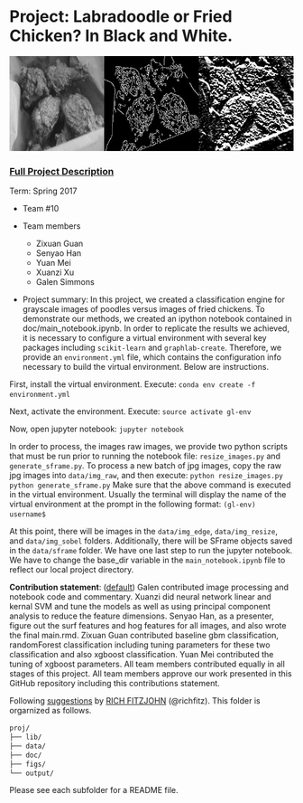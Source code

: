 # Project: Labradoodle or Fried Chicken? In Black and White.
![image](figs/home_img.jpg)

### [Full Project Description](doc/project3_desc.html)

Term: Spring 2017

+ Team #10
+ Team members
	+ Zixuan Guan
	+ Senyao Han
	+ Yuan Mei
	+ Xuanzi Xu
	+ Galen Simmons

+ Project summary: In this project, we created a classification engine for grayscale images of poodles versus images of fried chickens.  To demonstrate our methods, we created an ipython notebook contained in doc/main_notebook.ipynb.  In order to replicate the results we achieved, it is necessary to configure a virtual environment with several key packages including `scikit-learn` and `graphlab-create`.  Therefore, we provide an `environment.yml` file, which contains the configuration info necessary to build the virtual environment.  Below are instructions.

First, install the virtual environment.  Execute:
	`conda env create -f environment.yml`

Next, activate the environment.  Execute:
	`source activate gl-env`

Now, open jupyter notebook:
	`jupyter notebook`

In order to process, the images raw images, we provide two python scripts that must be run prior to running the notebook file: `resize_images.py` and `generate_sframe.py`.  To process a new batch of jpg images, copy the raw jpg images into `data/img_raw`, and then execute:
 	`python resize_images.py`
	`python generate_sframe.py`
Make sure that the above command is executed in the virtual environment.  Usually the terminal will display the name of the virtual environment at the prompt in the following format:
	`(gl-env) username$`

At this point, there will be images in the `data/img_edge`, `data/img_resize`, and `data/img_sobel` folders.  Additionally, there will be SFrame objects saved in the `data/sframe` folder.  We have one last step to run the jupyter notebook.  We have to change the base_dir variable in the `main_notebook.ipynb` file to reflect our local project directory.

**Contribution statement**: ([default](doc/a_note_on_contributions.md)) Galen contributed image processing and notebook code and commentary.   Xuanzi did neural network linear and kernal SVM and tune the models as well as using principal component analysis to reduce the feature dimensions.  Senyao Han, as a presenter, figure out the surf features and hog features for all images, and also wrote the final main.rmd.  Zixuan Guan contributed baseline gbm classification, randomForest classification including tuning parameters for these two classification and also xgboost classification. Yuan Mei contributed the tuning of xgboost parameters.
All team members contributed equally in all stages of this project. All team members approve our work presented in this GitHub repository including this contributions statement.

Following [suggestions](http://nicercode.github.io/blog/2013-04-05-projects/) by [RICH FITZJOHN](http://nicercode.github.io/about/#Team) (@richfitz). This folder is orgarnized as follows.

```
proj/
├── lib/
├── data/
├── doc/
├── figs/
└── output/
```

Please see each subfolder for a README file.
